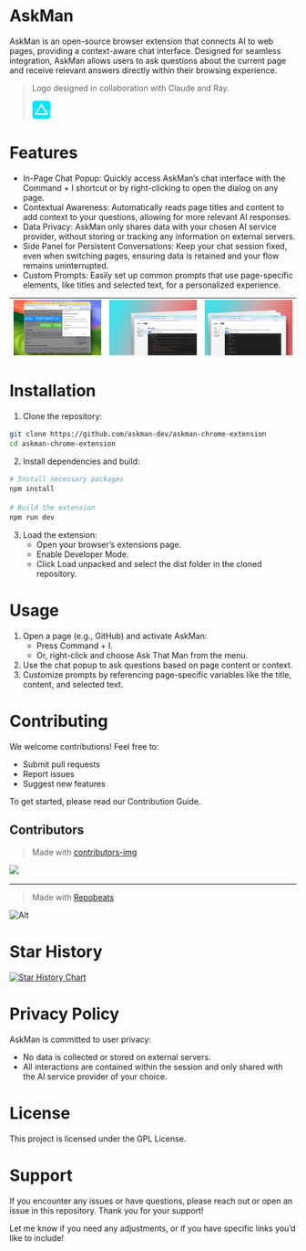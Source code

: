 # AskMan 

AskMan is an open-source browser extension that connects AI to web pages, providing a context-aware chat interface. Designed for seamless integration, AskMan allows users to ask questions about the current page and receive relevant answers directly within their browsing experience.

> Logo designed in collaboration with Claude and Ray.
> 
>![logo](public/icon-32.png) 

# Features

- In-Page Chat Popup: Quickly access AskMan’s chat interface with the Command + I shortcut or by right-clicking to open the dialog on any page.
- Contextual Awareness: Automatically reads page titles and content to add context to your questions, allowing for more relevant AI responses.
- Data Privacy: AskMan only shares data with your chosen AI service provider, without storing or tracking any information on external servers.
- Side Panel for Persistent Conversations: Keep your chat session fixed, even when switching pages, ensuring data is retained and your flow remains uninterrupted.
- Custom Prompts: Easily set up common prompts that use page-specific elements, like titles and selected text, for a personalized experience.

| ![screenshot](.github/public/810shots_so.png) | ![screenshot](.github/public/114shots_so.png) | ![screenshot](.github/public/715shots_so.png) |
|:---:|:---:|:---:|


# Installation

1. Clone the repository:

```sh
git clone https://github.com/askman-dev/askman-chrome-extension
cd askman-chrome-extension
```

2. Install dependencies and build:

```sh
# Install necessary packages
npm install

# Build the extension
npm run dev
```

3. Load the extension:
    - Open your browser’s extensions page.
    - Enable Developer Mode.
    - Click Load unpacked and select the dist folder in the cloned repository.

# Usage

1. Open a page (e.g., GitHub) and activate AskMan:
    - Press Command + I.
    - Or, right-click and choose Ask That Man from the menu.
2. Use the chat popup to ask questions based on page content or context.
3. Customize prompts by referencing page-specific variables like the title, content, and selected text.


# Contributing

We welcome contributions! Feel free to:

- Submit pull requests
- Report issues
- Suggest new features

To get started, please read our Contribution Guide.

## Contributors
> Made with [contributors-img](https://contrib.rocks)

<a href = "https://github.com/askman-dev/askman-chrome-extension/graphs/contributors">
  <img src = "https://contrib.rocks/image?repo=askman-dev/askman-chrome-extension"/>
</a>


---
> Made with [Repobeats](https://repobeats.axiom.co)

![Alt](https://repobeats.axiom.co/api/embed/fb6b527f65d5625d5ab7ea31e01349394eae71fd.svg "Repobeats analytics image")
# Star History

[![Star History Chart](https://api.star-history.com/svg?repos=askman/askman-chrome-extension&type=Date)](https://star-history.com/#askman/askman-chrome-extension&Date)


# Privacy Policy

AskMan is committed to user privacy:
- No data is collected or stored on external servers.
- All interactions are contained within the session and only shared with the AI service provider of your choice.


# License

This project is licensed under the GPL License. 

# Support

If you encounter any issues or have questions, please reach out or open an issue in this repository. Thank you for your support!

Let me know if you need any adjustments, or if you have specific links you’d like to include!